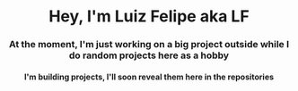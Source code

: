 ﻿<h1 align="center">Hey, I'm Luiz Felipe aka LF</h1>
<h3 align="center">At the moment, I'm just working on a big project outside while I do random projects here as a hobby</h3>
<h4 align="center"> I'm building projects, I'll soon reveal them here in the repositories</h4>


